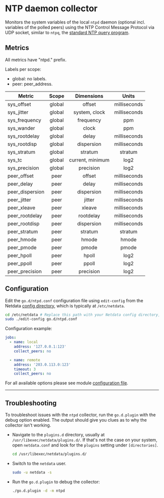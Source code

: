 <!--
title: "NTP daemon monitoring with Netdata"
custom_edit_url: "https://github.com/netdata/go.d.plugin/edit/master/modules/ntpd/README.md"
sidebar_label: "NTP daemon"
learn_status: "Published"
learn_topic_type: "References"
learn_rel_path: "Integrations/Monitor/Apps"
-->

# NTP daemon collector

Monitors the system variables of the local `ntpd` daemon (optional incl. variables of the polled peers) using the NTP
Control Message Protocol via UDP socket, similar to `ntpq`,
the [standard NTP query program](http://doc.ntp.org/current-stable/ntpq.html).

## Metrics

All metrics have "ntpd." prefix.

Labels per scope:

- global: no labels.
- peer: peer_address.

| Metric          | Scope  |    Dimensions    |    Units     |
|-----------------|:------:|:----------------:|:------------:|
| sys_offset      | global |      offset      | milliseconds |
| sys_jitter      | global |  system, clock   | milliseconds |
| sys_frequency   | global |    frequency     |     ppm      |
| sys_wander      | global |      clock       |     ppm      |
| sys_rootdelay   | global |      delay       | milliseconds |
| sys_rootdisp    | global |    dispersion    | milliseconds |
| sys_stratum     | global |     stratum      |   stratum    |
| sys_tc          | global | current, minimum |     log2     |
| sys_precision   | global |    precision     |     log2     |
| peer_offset     |  peer  |      offset      | milliseconds |
| peer_delay      |  peer  |      delay       | milliseconds |
| peer_dispersion |  peer  |    dispersion    | milliseconds |
| peer_jitter     |  peer  |      jitter      | milliseconds |
| peer_xleave     |  peer  |      xleave      | milliseconds |
| peer_rootdelay  |  peer  |    rootdelay     | milliseconds |
| peer_rootdisp   |  peer  |    dispersion    | milliseconds |
| peer_stratum    |  peer  |     stratum      |   stratum    |
| peer_hmode      |  peer  |      hmode       |    hmode     |
| peer_pmode      |  peer  |      pmode       |    pmode     |
| peer_hpoll      |  peer  |      hpoll       |     log2     |
| peer_ppoll      |  peer  |      ppoll       |     log2     |
| peer_precision  |  peer  |    precision     |     log2     |

## Configuration

Edit the `go.d/ntpd.conf` configuration file using `edit-config` from the
Netdata [config directory](https://github.com/netdata/netdata/blob/master/docs/configure/nodes.md), which is typically at `/etc/netdata`.

```bash
cd /etc/netdata # Replace this path with your Netdata config directory, if different
sudo ./edit-config go.d/ntpd.conf

```

Configuration example:

```yaml
jobs:
  - name: local
    address: '127.0.0.1:123'
    collect_peers: no

  - name: remote
    address: '203.0.113.0:123'
    timeout: 3
    collect_peers: no
```

For all available options please see
module [configuration file](https://github.com/netdata/go.d.plugin/blob/master/config/go.d/ntpd.conf).

---

## Troubleshooting

To troubleshoot issues with the `ntpd` collector, run the `go.d.plugin` with the debug option enabled. The
output should give you clues as to why the collector isn't working.

- Navigate to the `plugins.d` directory, usually at `/usr/libexec/netdata/plugins.d/`. If that's not the case on
  your system, open `netdata.conf` and look for the `plugins` setting under `[directories]`.

  ```bash
  cd /usr/libexec/netdata/plugins.d/
  ```

- Switch to the `netdata` user.

  ```bash
  sudo -u netdata -s
  ```

- Run the `go.d.plugin` to debug the collector:

  ```bash
  ./go.d.plugin -d -m ntpd
  ```
